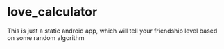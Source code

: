 # love_calculator
This is just a static android app, which will tell your friendship level based on some random algorithm
